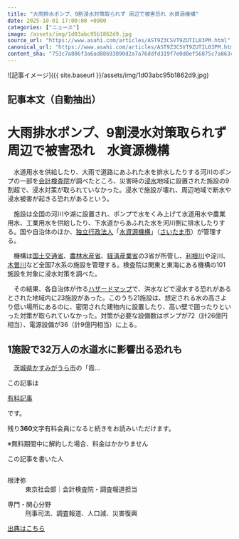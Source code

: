 ```yaml
---
title: "大雨排水ポンプ、9割浸水対策取られず 周辺で被害恐れ 水資源機構"
date: 2025-10-01 17:00:00 +0900
categories: ["ニュース"]
image: /assets/img/1d03abc95b1862d9.jpg
source_url: "https://www.asahi.com/articles/AST9Z3CSVT9ZUTIL03PM.html"
canonical_url: "https://www.asahi.com/articles/AST9Z3CSVT9ZUTIL03PM.html"
content_sha: "753c7a806f3a6ad88693890d2a7a76ddfd319f7e0d0ef56875c7a863c97b7f86"
---
```


![記事イメージ]({{ site.baseurl }}/assets/img/1d03abc95b1862d9.jpg)

## 記事本文（自動抽出）
<div><main role="main" id="main"><p></p><div class="y_Qv3"><h1>大雨排水ポンプ、9割浸水対策取られず　周辺で被害恐れ　水資源機構</h1></div><p id="gsm_above_SnsUtilityArea"></p><p x-component-name="CommentHeadline" x-component-data='{"commentCount":0,"commentators":[],"mode":"pc"}'></p><div class="nfyQp"><p>　水道用水を供給したり、大雨で道路にあふれた水を排水したりする河川のポンプの一部を<a href="//www.asahi.com/topics/word/%E4%BC%9A%E8%A8%88%E6%A4%9C%E6%9F%BB%E9%99%A2.html" title="会計検査院 のトピックスを開く" class="eWgMZ">会計検査院</a>が調べたところ、災害時の<a href="//www.asahi.com/topics/word/%E8%B1%AA%E9%9B%A8%E7%81%BD%E5%AE%B3.html" title="浸水 のトピックスを開く" class="eWgMZ">浸水</a>地域に設置された施設の9割超で、浸水対策が取られていなかった。浸水で施設が壊れ、周辺地域で断水や浸水被害が起きる恐れがあるという。</p><p>　施設は全国の河川や湖に設置され、ポンプで水をくみ上げて水道用水や農業用水、工業用水を供給したり、下水道からあふれた水を河川側に排水したりする。国や自治体のほか、<a href="//www.asahi.com/topics/word/%E7%8B%AC%E7%AB%8B%E8%A1%8C%E6%94%BF%E6%B3%95%E4%BA%BA.html" title="独立行政法人 のトピックスを開く" class="eWgMZ">独立行政法人</a>「<a href="//www.asahi.com/topics/word/%E6%B0%B4%E8%B3%87%E6%BA%90%E6%A9%9F%E6%A7%8B.html" title="水資源機構 のトピックスを開く" class="eWgMZ">水資源機構</a>」（<a href="//www.asahi.com/topics/word/%E3%81%95%E3%81%84%E3%81%9F%E3%81%BE%E5%B8%82.html" title="さいたま市 のトピックスを開く" class="eWgMZ">さいたま市</a>）が管理する。</p><p>　機構は<a href="//www.asahi.com/topics/word/%E5%9B%BD%E5%9C%9F%E4%BA%A4%E9%80%9A%E7%9C%81.html" title="国土交通省 のトピックスを開く" class="eWgMZ">国土交通省</a>、<a href="//www.asahi.com/topics/word/%E8%BE%B2%E6%9E%97%E6%B0%B4%E7%94%A3%E7%9C%81.html" title="農林水産省 のトピックスを開く" class="eWgMZ">農林水産省</a>、<a href="//www.asahi.com/topics/word/%E7%B5%8C%E6%B8%88%E7%94%A3%E6%A5%AD%E7%9C%81.html" title="経済産業省 のトピックスを開く" class="eWgMZ">経済産業省</a>の3省が所管し、<a href="//www.asahi.com/topics/word/%E5%88%A9%E6%A0%B9%E5%B7%9D.html" title="利根川 のトピックスを開く" class="eWgMZ">利根川</a>や淀川、<a href="//www.asahi.com/topics/word/%E6%9C%A8%E6%9B%BD%E5%B7%9D.html" title="木曽川 のトピックスを開く" class="eWgMZ">木曽川</a>など全国7水系の施設を管理する。検査院は関東と東海にある機構の101施設を対象に浸水対策を調べた。</p><p>　その結果、各自治体が作る<a href="//www.asahi.com/topics/word/%E3%83%8F%E3%82%B6%E3%83%BC%E3%83%89%E3%83%9E%E3%83%83%E3%83%97.html" title="ハザードマップ のトピックスを開く" class="eWgMZ">ハザードマップ</a>で、洪水などで浸水する恐れがあるとされた地域内に23施設があった。このうち21施設は、想定される水の高さより低い場所にあるのに、密閉された建物内に設置したり、高い壁で囲ったりといった対策が取られていなかった。対策が必要な設備数はポンプが72（計26億円相当）、電源設備が36（計9億円相当）に上る。</p><h2 class="smgSC">1施設で32万人の水道水に影響出る恐れも</h2><p class="Lujdo">　<a href="http://www.asahi.com/area/ibaraki/" title="茨城県 のトピックスを開く" class="eWgMZ">茨城県</a><a href="//www.asahi.com/topics/word/%E3%81%8B%E3%81%99%E3%81%BF%E3%81%8C%E3%81%86%E3%82%89%E5%B8%82.html" title="かすみがうら市 のトピックスを開く" class="eWgMZ">かすみがうら市</a>の「霞…</p></div><p></p><div class="NbZMW"><div class="PxAm1"><p>この記事は</p><img src="//www.asahicom.jp/images/icon_key_gold.png" alt><a href="//www.asahi.com/news/gold.html?iref=com_1kiji_g_0">有料記事</a><p>です。</p><span class="Zgt88">残り<b>360</b>文字</span><span class="hideFromApp">有料会員になると続きをお読みいただけます。</span></div><p class="eQShK">※無料期間中に解約した場合、料金はかかりません</p></div><div x-component-name="WriterProfile" x-component-data='{"writerProfile":{"writerProfileList":[{"name":"根津弥","code":"d28eec451f43c6912ed4d24a0e95f30f7a1f67bb7a2a96c0e4920d1a49fb15bf","department":"東京社会部","role":"会計検査院・調査報道担当","specialtyAndInterest":"刑事司法、調査報道、人口減、災害復興","isFollowed":false,"introduction":"1986年生まれ、八王子育ち。2011年に入社し、これまでに奈良、福井、広島、仙台で勤務。社会部では検察や刑事裁判といった司法分野の取材が長いです。2021年に5カ月間の育休を取りました。","iconImageUrl":"https://profile-image.kraken.asahi.com/d28eec451f43c6912ed4d24a0e95f30f7a1f67bb7a2a96c0e4920d1a49fb15bf","canSendFanLetter":false}],"isWriterFollowAvailableMember":false},"isFreeArea":true}'><div id="writerProfile" class="yT62y"><p class="FPrYd">この記事を書いた人</p><div class="jdPPS"><div class="zRkIz"><a href="/reporter-bio/d28eec451f43c6912ed4d24a0e95f30f7a1f67bb7a2a96c0e4920d1a49fb15bf?iref=article_reporter_profile" class="CES5K"></a><div class="iKuvI"><figure class="BKNFc"><img src="https://profile-image.kraken.asahi.com/d28eec451f43c6912ed4d24a0e95f30f7a1f67bb7a2a96c0e4920d1a49fb15bf" alt></figure><dl class="WptL0"><dt>根津弥</dt><dd>東京社会部｜会計検査院・調査報道担当</dd></dl></div><dl class="PXedm"><dt>専門・関心分野</dt><dd>刑事司法、調査報道、人口減、災害復興</dd></dl></div></div></div></div><p x-component-name="ArticleCommentList" x-component-data='{"commentCount":0,"commentList":[],"shareUrlBase":"https://www.asahi.com/articles/AST9Z3CSVT9ZUTIL03PM.html","articleId":"AST9Z3CSVT9ZUTIL03PM","commentIdParam":"","equalCommentIdIndex":-1,"isAuthorized":false,"isFreePlan":false,"isPaidMember":false,"isPresent":false,"isHazard":false,"freeUrlBase":"//www.asahi.com","digitalUrlBase":"//digital.asahi.com"}'></p></main></div>

[出典はこちら](https://www.asahi.com/articles/AST9Z3CSVT9ZUTIL03PM.html)
